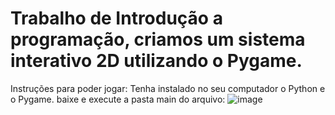 # Trabalho de Introdução a programação, criamos um sistema interativo 2D utilizando o Pygame.
 Instruções para poder jogar: 
 Tenha instalado no seu computador o Python e o Pygame. 
 baixe e execute a pasta main do arquivo: 
 ![image](https://user-images.githubusercontent.com/86279678/130884761-e79a6fde-aa38-477f-b797-bdc3abebda85.png)

